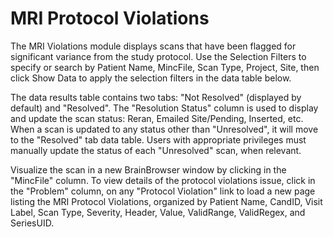 # MRI Protocol Violations

The MRI Violations module displays scans that have been flagged for significant variance from the study protocol.
Use the Selection Filters to specify or search by Patient Name, MincFile, Scan Type, Project, Site, then click Show Data
to apply the selection filters in the data table below. 

The data results table contains two tabs: "Not Resolved" (displayed by default) and "Resolved". The "Resolution Status"
column is used to display and update the scan status: Reran, Emailed Site/Pending, Inserted, etc. When a scan is updated
to any status other than "Unresolved", it will move to the "Resolved" tab data table. Users with appropriate privileges
must manually update the status of each "Unresolved" scan, when relevant. 

Visualize the scan in a new BrainBrowser window by clicking in the "MincFile" column. To view details of the protocol
violations issue, click in the "Problem" column, on any "Protocol Violation" link to load a new page listing the 
MRI Protocol Violations, organized by Patient Name, CandID, Visit Label, Scan Type, Severity, Header, Value, ValidRange,
ValidRegex, and SeriesUID. 
